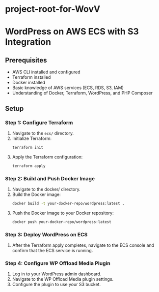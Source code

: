 # project-root-for-WovV

# WordPress on AWS ECS with S3 Integration

## Prerequisites

- AWS CLI installed and configured
- Terraform installed
- Docker installed
- Basic knowledge of AWS services (ECS, RDS, S3, IAM)
- Understanding of Docker, Terraform, WordPress, and PHP Composer

## Setup

### Step 1: Configure Terraform

1. Navigate to the `ecs/` directory.
2. Initialize Terraform:
   ```sh
   terraform init

3. Apply the Terraform configuration:
   ```sh
   terraform apply

### Step 2: Build and Push Docker Image

1. Navigate to the docker/ directory.
2. Build the Docker image:
   ```sh
   docker build -t your-docker-repo/wordpress:latest .

3. Push the Docker image to your Docker repository:
   ```sh
   docker push your-docker-repo/wordpress:latest

### Step 3: Deploy WordPress on ECS

1. After the Terraform apply completes, navigate to the ECS console and confirm that the ECS service is running.

### Step 4: Configure WP Offload Media Plugin

1. Log in to your WordPress admin dashboard.
2. Navigate to the WP Offload Media plugin settings.
3. Configure the plugin to use your S3 bucket.